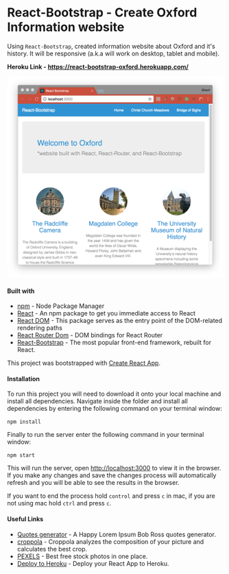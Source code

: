 # React-Bootstrap - Create Oxford Information website
Using `React-Bootstrap`, created information website about Oxford and it's history. It will be responsive (a.k.a will work on desktop, tablet and mobile).

<b>Heroku Link - https://react-bootstrap-oxford.herokuapp.com/</b>

![React-Bootstrap-Oxford](./reactBootstrapOxford.png)

#### Built with
* [npm](https://www.npmjs.com/) - Node Package Manager
* [React](https://www.npmjs.com/package/react) - An npm package to get you immediate access to React
* [React DOM](https://www.npmjs.com/package/react-dom) - This package serves as the entry point of the DOM-related rendering paths
* [React Router Dom](https://www.npmjs.com/package/react-router-dom) - DOM bindings for React Router
* [React-Bootstrap](https://react-bootstrap.github.io/) - The most popular front-end framework, rebuilt for React.

This project was bootstrapped with [Create React App](https://github.com/facebookincubator/create-react-app).

#### Installation
To run this project you will need to download it onto your local machine and install all dependencies.
Navigate inside the folder and install all dependencies by entering the following command on your terminal window:
```
npm install
```
Finally to run the server enter the following command in your terminal window:
```
npm start
```
This will run the server, open [http://localhost:3000](http://localhost:3000) to view it in the browser. If you make any changes and save the changes process will automatically refresh and you will be able to see the results in the browser.

If you want to end the process hold `control` and press `c` in mac, if you are not using mac hold `ctrl` and press `c`.

#### Useful Links
- [Quotes generator](http://www.bobrosslipsum.com/index.html) - A Happy Lorem Ipsum Bob Ross quotes generator.
- [croppola](https://croppola.com/) - Croppola analyzes the composition of your picture and calculates the best crop.
- [PEXELS](https://www.pexels.com/) - Best free stock photos in one place.
- [Deploy to Heroku](https://dev.to/smithmanny/deploy-your-react-app-to-heroku-2b6f) - Deploy your React App to Heroku.
